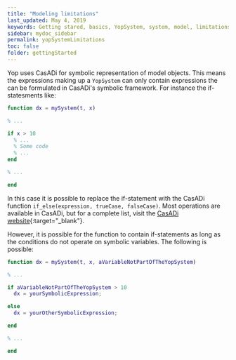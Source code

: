 ```yaml
---
title: "Modeling limitations"
last_updated: May 4, 2019
keywords: Getting stared, basics, YopSystem, system, model, limitations
sidebar: mydoc_sidebar
permalink: yopSystemLimitations
toc: false
folder: gettingStarted
---
```

Yop uses CasADi for symbolic representation of model objects. This means the expressions making up a `YopSystem` can only contain expressions the can be formulated in CasADi's symbolic framework. For instance the if-statesments like:
```matlab
function dx = mySystem(t, x)

% ...

if x > 10
  % ...
  % Some code
  % ...
end

% ...

end
```
In this case it is possible to replace the if-statement with the CasADi function `if_else(expression, trueCase, falseCase)`. Most operations are available in CasADi, but for a complete list, visit the [CasADi website](https://web.casadi.org/docs/#list-of-operations){:target="_blank"}.

However, it is possible for the function to contain if-statements as long as the conditions do not operate on symbolic variables. The following is possible:
```matlab
function dx = mySystem(t, x, aVariableNotPartOfTheYopSystem)

% ...

if aVariableNotPartOfTheYopSystem > 10
  dx = yourSymbolicExpression;

else
  dx = yourOtherSymbolicExpression;

end

% ...

end
```

